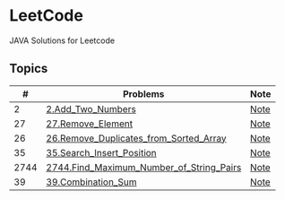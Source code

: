 # LeetCode
JAVA Solutions for Leetcode

[//]: # (> [中文版]&#40;/README.md&#41;)

## Topics

| \# | Problems                                                                | Note                                                 |
|----|-------------------------------------------------------------------------|------------------------------------------------------|
|2|[2.Add_Two_Numbers](solution/2.Add_Two_Numbers/CH_2.Add_Two_Numbers.java)|[Note](solution/2.Add_Two_Numbers/CH_2.Add_Two_Numbers.java)|
|27|[27.Remove_Element](solution/27.Remove_Element/CH_27.Remove_Element.java)|[Note](solution/27.Remove_Element/CH_27.Remove_Element.java)|
|26|[26.Remove_Duplicates_from_Sorted_Array](solution/26.Remove_Duplicates_from_Sorted_Array/CH_26.Remove_Duplicates_from_Sorted_Array.java)|[Note](solution/26.Remove_Duplicates_from_Sorted_Array/CH_26.Remove_Duplicates_from_Sorted_Array.java)|
|35|[35.Search_Insert_Position](solution/35.Search_Insert_Position/CH_35.Search_Insert_Position.java)|[Note](solution/35.Search_Insert_Position/CH_35.Search_Insert_Position.java)|
|2744|[2744.Find_Maximum_Number_of_String_Pairs](solution/2744.Find_Maximum_Number_of_String_Pairs/CH_2744.Find_Maximum_Number_of_String_Pairs.java)|[Note](solution/2744.Find_Maximum_Number_of_String_Pairs/CH_2744.Find_Maximum_Number_of_String_Pairs.java)|
|39|[39.Combination_Sum](solution/39.Combination_Sum/CH_39.Combination_Sum.java)|[Note](solution/39.Combination_Sum/CH_39.Combination_Sum.java)|
